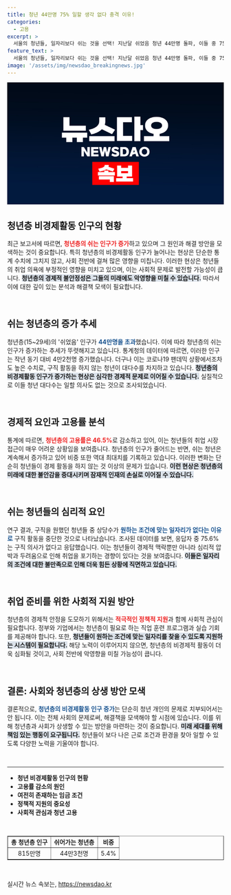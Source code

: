 ```yaml
---
title: 청년 44만명 75% 일할 생각 없다 충격 이유!
categories:
  - 고용
excerpt: >
  서울의 청년들, 일자리보다 쉬는 것을 선택! 지난달 쉬었음 청년 44만명 돌파, 이들 중 75%는 일할 의사 없다는 충격적 사실! 청년층 고용률은 하락 중, 이들이 일자리 구하기를 포기한 이유는 무엇일까?
feature_text: >
  서울의 청년들, 일자리보다 쉬는 것을 선택! 지난달 쉬었음 청년 44만명 돌파, 이들 중 75%는 일할 의사 없다는 충격적 사실! 청년층 고용률은 하락 중, 이들이 일자리 구하기를 포기한 이유는 무엇일까?
image: '/assets/img/newsdao_breakingnews.jpg'
---
```


<p><img src="/assets/img/newsdao_breakingnews.jpg" alt="koreaapp 속보" /></p>

<h2 data-ke-size="size26">청년층 비경제활동 인구의 현황</h2>

<p data-ke-size="size16">최근 보고서에 따르면, <b><span style="color: #ee2323;">청년층의 쉬는 인구가 증가</span></b>하고 있으며 그 원인과 해결 방안을 모색하는 것이 중요합니다. 특히 청년층의 비경제활동 인구가 늘어나는 현상은 단순한 통계 수치에 그치지 않고, 사회 전반에 걸쳐 많은 영향을 미칩니다. 이러한 현상은 청년들의 취업 의욕에 부정적인 영향을 미치고 있으며, 이는 사회적 문제로 발전할 가능성이 큽니다. <b><span style="background-color: #21538527;">청년층의 경제적 불안정성은 그들의 미래에도 악영향을 미칠 수 있습니다.</span></b> 따라서 이에 대한 깊이 있는 분석과 해결책 모색이 필요합니다.</p>

<p data-ke-size="size16">&nbsp;</p>

<h2 data-ke-size="size26">쉬는 청년층의 증가 추세</h2>

<p data-ke-size="size16">청년층(15~29세)의 '쉬었음' 인구가 <b><span style="color: #1a5490;">44만명을 초과</span></b>했습니다. 이에 따라 청년층의 쉬는 인구가 증가하는 추세가 뚜렷해지고 있습니다. 통계청의 데이터에 따르면, 이러한 인구는 작년 동기 대비 4만2천명 증가했습니다. 더구나 이는 코로나19 팬데믹 상황에서조차도 높은 수치로, 구직 활동을 하지 않는 청년이 대다수를 차지하고 있습니다. <b><span style="background-color: #21538527;">청년층의 비경제활동 인구가 증가하는 현상은 심각한 경제적 문제로 이어질 수 있습니다.</span></b> 실질적으로 이들 청년 대다수는 일할 의사도 없는 것으로 조사되었습니다.</p>

<p data-ke-size="size16">&nbsp;</p>

<h2 data-ke-size="size26">경제적 요인과 고용률 분석</h2>

<p data-ke-size="size16">통계에 따르면, <b><span style="color: #ee2323;">청년층의 고용률은 46.5%</span></b>로 감소하고 있어, 이는 청년들의 취업 시장 접근이 매우 어려운 상황임을 보여줍니다. 청년층의 인구가 줄어드는 반면, 쉬는 청년은 계속해서 증가하고 있어 비중 또한 역대 최대치를 기록하고 있습니다. 이러한 변화는 단순히 청년들이 경제 활동을 하지 않는 것 이상의 문제가 있습니다. <b><span style="background-color: #21538527;">이런 현상은 청년층의 미래에 대한 불안감을 증대시키며 잠재적 인재의 손실로 이어질 수 있습니다.</span></b></p>

<p data-ke-size="size16">&nbsp;</p>

<h2 data-ke-size="size26">쉬는 청년들의 심리적 요인</h2>

<p data-ke-size="size16">연구 결과, 구직을 원했던 청년들 중 상당수가 <b><span style="color: #1a5490;">원하는 조건에 맞는 일자리가 없다는 이유로</span></b> 구직 활동을 중단한 것으로 나타났습니다. 조사된 데이터를 보면, 응답자 중 75.6%는 구직 의사가 없다고 응답했습니다. 이는 청년들이 경제적 맥락뿐만 아니라 심리적 압박과 두려움으로 인해 취업을 포기하는 경향이 있다는 것을 보여줍니다. <b><span style="background-color: #21538527;">이들은 일자리의 조건에 대한 불만족으로 인해 더욱 힘든 상황에 직면하고 있습니다.</span></b></p>

<p data-ke-size="size16">&nbsp;</p>

<h2 data-ke-size="size26">취업 준비를 위한 사회적 지원 방안</h2>

<p data-ke-size="size16">청년층의 경제적 안정을 도모하기 위해서는 <b><span style="color: #ee2323;">적극적인 정책적 지원</span></b>과 함께 사회적 관심이 필요합니다. 정부와 기업에서는 청년층이 필요로 하는 직업 훈련 프로그램과 실습 기회를 제공해야 합니다. 또한, <b><span style="background-color: #21538527;">청년들이 원하는 조건에 맞는 일자리를 찾을 수 있도록 지원하는 시스템이 필요합니다.</span></b> 해당 노력이 이루어지지 않으면, 청년층의 비경제적 활동이 더욱 심화될 것이고, 사회 전반에 악영향을 미칠 가능성이 큽니다.</p>

<p data-ke-size="size16">&nbsp;</p>

<h2 data-ke-size="size26">결론: 사회와 청년층의 상생 방안 모색</h2>

<p data-ke-size="size16">결론적으로, <b><span style="color: #1a5490;">청년층의 비경제활동 인구 증가</span></b>는 단순히 청년 개인의 문제로 치부되어서는 안 됩니다. 이는 전체 사회의 문제로써, 해결책을 모색해야 할 시점에 있습니다. 이를 위해 청년층과 사회가 상생할 수 있는 방안을 마련하는 것이 중요합니다. <b><span style="background-color: #21538527;">미래 세대를 위해 책임 있는 행동이 요구됩니다.</span></b> 청년들이 보다 나은 근로 조건과 환경을 찾아 일할 수 있도록 다양한 노력을 기울여야 합니다.</p>

<p data-ke-size="size16">&nbsp;</p>

<hr />

<ul>
    <li><b>청년 비경제활동 인구의 현황</b></li>
    <li><b>고용률 감소의 원인</b></li>
    <li><b>여전히 존재하는 임금 조건</b></li>
    <li><b>정책적 지원의 중요성</b></li>
    <li><b>사회적 관심과 청년 고용</b></li>
</ul>

<p data-ke-size="size16">&nbsp;</p>

<table style="border-collapse: collapse; width: 100%;" border="1">
    <tr>
        <td style="text-align: center; height: 17px;"><b>총 청년층 인구</b></td>
        <td style="text-align: center; height: 17px;"><b>쉬어가는 청년층</b></td>
        <td style="text-align: center; height: 17px;"><b>비중</b></td>
    </tr>
    <tr>
        <td style="text-align: center; height: 17px;">815만명</td>
        <td style="text-align: center; height: 17px;">44만3천명</td>
        <td style="text-align: center; height: 17px;">5.4%</td>
    </tr>
</table>

<p data-ke-size="size16">&nbsp;</p>
실시간 뉴스 속보는, <a href="https://newsdao.kr" rel="dofollow">https://newsdao.kr</a>


